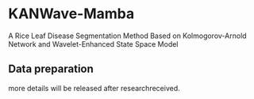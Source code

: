 # KANWave-Mamba
A Rice Leaf Disease Segmentation Method Based on Kolmogorov-Arnold Network and Wavelet-Enhanced State Space Model
## Data preparation

more details will be released after researchreceived.
